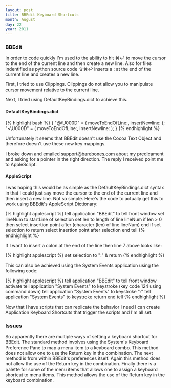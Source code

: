 ```yaml
---
layout: post
title: BBEdit Keyboard Shortcuts
month: August
day: 22
year: 2011
---
```


### BBEdit ###

In order to code quickly I'm used to the ability to hit ⌘↩ to move the cursor to the end of the current line and then create a new line. Also for files indentified as python source code ⇧⌘↩ inserts a : at the end of the current line and creates a new line.

First, I tried to use Clippings. Clippings do not allow you to manipulate cursor movement relative to the current line.

Next, I tried using DefaultKeyBindings.dict to achieve this.

#### DefaultKeyBindings.dict ####

{% highlight bash %}
{
  "@\U000D" = ( moveToEndOfLine:, insertNewline: );
  "~\U000D" = ( moveToEndOfLine:, insertNewline: );
}
{% endhighlight %}

Unfortunately it seems that BBEdit doesn't use the Cocoa Text Object and therefore doesn't use these new key mappings.

I broke down and emailed support@barebones.com about my predicament and asking for a pointer in the right direction. The reply I received point me to AppleScript.

#### AppleScript ####

I was hoping this would be as simple as the DefaultKeyBindings.dict syntax in that I could just say move the cursor to the end of the current line and then insert a new line. Not so simple. Here's the code to actually get this to work using BBEdit's AppleScript Dictionary:

{% highlight applescript %}
tell application "BBEdit" to tell front window
  set lineNum to startLine of selection
  set len to length of line lineNum
  if len > 0 then
    select insertion point after (character (len) of line lineNum)
  end if
  set selection to return
  select insertion point after selection
end tell
{% endhighlight %}

If I want to insert a colon at the end of the line then line 7 above looks like:  

{% highlight applescript %}
  set selection to ":" & return
{% endhighlight %}

This can also be achieved using the System Events application using the following code:

{% highlight applescript %}
tell application "BBEdit" to tell front window
  activate
  tell application "System Events" to keystroke (key code 124 using command down)
  tell application "System Events" to keystroke ":"
  tell application "System Events" to keystroke return
end tell
{% endhighlight %}

Now that I have scripts that can replicate the behavior I need I can create Application Keyboard Shortcuts that trigger the scripts and I'm all set.

### Issues ###

So apparently there are multiple ways of setting a keyboard shortcut for BBEdit. The standard method involves using the System's Keyboard Preference Pane to map a menu item to a keyboard combo. This method does not allow one to use the Return key in the combination.
The next method is from within BBEdit's preferences itself. Again this method does not allow the use of the Return key in the combination. Finally there is a palette for some of the menu items that allows one to assign a keyboard shortcut to menu items. This method allows the use of the Return key in the keyboard combination.
